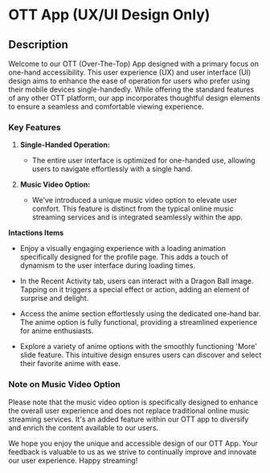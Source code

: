 # OTT App (UX/UI Design Only)

## Description

Welcome to our OTT (Over-The-Top) App designed with a primary focus on one-hand accessibility. This user experience (UX) and user interface (UI) design aims to enhance the ease of operation for users who prefer using their mobile devices single-handedly. While offering the standard features of any other OTT platform, our app incorporates thoughtful design elements to ensure a seamless and comfortable viewing experience.

### Key Features

1. **Single-Handed Operation:**
   - The entire user interface is optimized for one-handed use, allowing users to navigate effortlessly with a single hand.

2. **Music Video Option:**
   - We've introduced a unique music video option to elevate user comfort. This feature is distinct from the typical online music streaming services and is integrated seamlessly within the app.

**Intactions Items**
   - Enjoy a visually engaging experience with a loading animation specifically designed for the profile page. This adds a touch of dynamism to the user interface during loading times.

   - In the Recent Activity tab, users can interact with a Dragon Ball image. Tapping on it triggers a special effect or action, adding an element of surprise and delight.

   - Access the anime section effortlessly using the dedicated one-hand bar. The anime option is fully functional, providing a streamlined experience for anime enthusiasts.

   - Explore a variety of anime options with the smoothly functioning 'More' slide feature. This intuitive design ensures users can discover and select their favorite anime with ease.

### Note on Music Video Option

Please note that the music video option is specifically designed to enhance the overall user experience and does not replace traditional online music streaming services. It's an added feature within our OTT app to diversify and enrich the content available to our users.

We hope you enjoy the unique and accessible design of our OTT App. Your feedback is valuable to us as we strive to continually improve and innovate our user experience. 
Happy streaming!
